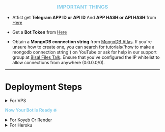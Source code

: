 

<h3 align="center" style="color:skyblue">IMPORTANT THINGS</h3>



- Atfist get <b>Telegram APP ID or API ID</b> And <b> APP HASH or API HASH</b> from [Here](https://my.telegram.org/auth?to=apps)



- Get a <b>Bot Token</b> from [Here](https://telegram.me/BotFather)



- Obtain a <b>MongoDB connection string</b> from [MongoDB Atlas](https://www.mongodb.com/cloud/atlas). If you're unsure how to create one, you can search for tutorials('how to make a mongodb connection string') on YouTube or ask for help in our support group at [Bisal Files Talk](https://t.me/Bisal_Files_Talk). Ensure that you've configured the IP whitelist to allow connections from anywhere (0.0.0.0/0).



<hr>



# Deployment Steps



<details>

<summary>For VPS</summary>

<p>

<pre>

git clone https://github.com/TeamHMT/Auto-search-tamil-bot

# Install Packages

pip3 install -U -r requirements.txt

Edit info.py with variables as given below then run bot

python3 bot.py

</pre>

</p>

</details>



<b style="color:skyblue">**Now Your Bot Is Ready 🔥**</b>



</details>



<details>

<summary>For Koyeb Or Render</summary>



### Deploying this bot in Render is Almost same as deploying it in Koyeb. You Just need to Follow the Steps.

<p>

<pre>

- Fork the Repo And Import it in Koyeb or Render By Choosing Web Services.

- Choose Dockerfile if any Server Asks For it.

- For Koyeb In Builder Section Choose Dockerfile option.

- If you are using koyeb then add port 8000 or 8080

- Add All Env Variables In Environment Variables Section.

</pre>

</p>

### Now Your Bot Is Ready To Deploy🔥



</details>



<details>

<summary>For Heroku</summary>

<p>

<pre>

- Create A new app in Heroku.

- Import the forked repo.

- Deploy it.

- Add all Env Variables in app settings in Heroku.

- Check Resources if the dyno is on or off. If off, then turn it on.

</pre>

</p>

### Now Your Bot Is Ready In Heroku Server🔥



</details>
